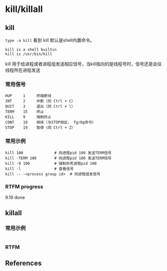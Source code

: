 
# kill/killall

## kill

`type -a kill` 看到 kill 默认是shell内置命令。

    kill is a shell builtin
    kill is /usr/bin/kill

kill 用于给进程或者进程组发送相应信号，当kill指向的是线程号时，信号还是会往线程所在进程发送

### 常用信号

    HUP     1     终端断线
    INT     2     中断（同 Ctrl + C）
    QUIT    3     退出（同 Ctrl + \）
    TERM    15    终止
    KILL    9     强制终止
    CONT    18    继续（与STOP相反， fg/bg命令）
    STOP    19    暂停（同 Ctrl + Z）
    
### 常用示例

```text
kill 100              # 向进程pid 100 发送TERM信号
kill -TERM 100        # 向进程pid 100 发送TERM信号
kill -9 100           # 强制杀死进程pid 100
kill -l               # 查看信号
kill -- -<process group id>  # 向进程组发信号
```

### RTFM progress

9.19 done

## killall 

###  常用示例

```text
```

### RTFM 

## References



